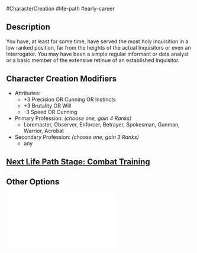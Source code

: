 #CharacterCreation #life-path #early-career 
## Description
You have, at least for some time, have served the most holy inquisition in a low ranked position, far from the heights of the actual Inquisitors or even an Interrogator.
You may have been a simple regular informant or data analyst or a basic member of the extensive retinue of an established Inquisitor.

## Character Creation Modifiers
- Attributes:
	- +3 Precision OR Cunning OR Instincts 
	- +3 Brutality OR Will 
	- -3 Speed OR Cunning 
- Primary Profession: _(choose one, gain 4 Ranks)_
	- Loremaster, Observer, Enforcer, Betrayer, Spokesman, Gunman, Warrior, Acrobat 
- Secondary Profession: _(choose one, gain 3 Ranks)_
	- any
## [Next Life Path Stage: Combat Training](</LifePath/CombatTraining/Combat Training.md>)

## Other Options
![](</LifePath/EarlyCareer/List of Early Careers.md>)